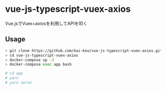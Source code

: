 # vue-js-typescript-vuex-axios

Vue.jsでVuex+axiosを利用してAPIを叩く

## Usage

```sh
> git clone https://github.com/kai-kou/vue-js-typescript-vuex-axios.git
> cd vue-js-typescript-vuex-axios
> docker-compose up -d
> docker-compose exec app bash

# cd app
# yarn
# yarn serve
```

